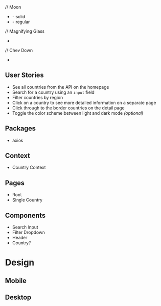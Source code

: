 // Moon
* <i class="fas fa-moon"></i> - solid
* <i class="far fa-moon"></i> - regular

// Magnifying Glass
* <i class="fas fa-search"></i>

// Chev Down
* <i class="fas fa-chevron-down"></i>

## User Stories
- See all countries from the API on the homepage
- Search for a country using an `input` field
- Filter countries by region
- Click on a country to see more detailed information on a separate page
- Click through to the border countries on the detail page
- Toggle the color scheme between light and dark mode *(optional)*

## Packages
* axios

## Context
* Country Context

## Pages
* Root
* Single Country

## Components
* Search Input
* Filter Dropdown
* Header
* Country?


# Design

## Mobile

## Desktop
